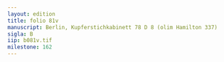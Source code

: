 ```yaml
---
layout: edition
title: folio 81v
manuscript: Berlin, Kupferstichkabinett 78 D 8 (olim Hamilton 337)
sigla: B
iip: b081v.tif
milestone: 162
---
```

